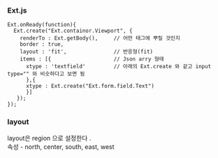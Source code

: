 ### Ext.js
```
Ext.onReady(function){
  Ext.create("Ext.containor.Viewport", {
    renderTo : Ext.getBody(),     // 어떤 태그에 뿌릴 것인지
    border : true,
    layout : 'fit',               // 반응형(fit)
    items : [{                    // Json arry 형태
      xtype : 'textfield'         // 아래의 Ext.create 와 같고 input type="" 와 비슷하다고 보면 됨
      },{
      xtype : Ext.create("Ext.form.field.Text")
      }]
   });
});
```

### layout
layout은 region 으로 설정한다 .     
속성 - north, center, south, east, west
